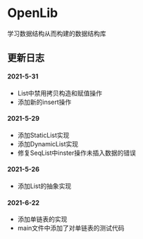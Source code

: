 # OpenLib
学习数据结构从而构建的数据结构库

## 更新日志
#### 2021-5-31
- List中禁用拷贝构造和赋值操作
- 添加新的insert操作

#### 2021-5-29
- 添加StaticList实现
- 添加DynamicList实现
- 修复SeqList中inster操作未插入数据的错误

#### 2021-5-26
- 添加List的抽象实现

#### 2021-6-22
- 添加单链表的实现
- main文件中添加了对单链表的测试代码
